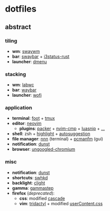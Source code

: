 # dotfiles

## abstract

### tiling

- **wm**: [swaywm](https://github.com/swaywm/sway)
- **bar**: [swaybar](https://github.com/swaywm/sway) + [i3status-rust](https://github.com/greshake/i3status-rust)
- **launcher**: [dmenu](https://github.com/Cloudef/bemenu)

### stacking

- **wm**: [labwc](https://github.com/labwc/labwc)
- **bar**: [waybar](https://github.com/Alexays/Waybar)
- **launcher**: [wofi](https://hg.sr.ht/~scoopta/wofi)

### application

- **terminal**: [foot](https://codeberg.org/dnkl/foot) + [tmux](https://github.com/tmux/tmux)
- **editor**: [neovim](https://github.com/neovim/neovim)
  - **plugins**: [packer](https://github.com/wbthomason/packer.nvim) + [nvim-cmp](https://github.com/hrsh7th/nvim-cmp) + [luasnip](https://github.com/L3MON4D3/LuaSnip) + [...](https://github.com/phanthh/dotfiles/blob/master/nvim/lua/pluginList.lua)
- **shell**: zsh + [highlight](https://github.com/zsh-users/zsh-syntax-highlighting) + [autosuggestion](https://github.com/zsh-users/zsh-autosuggestions)
- **file manager**: [nnn](https://github.com/jarun/nnn) (terminal) + [pcmanfm](https://github.com/lxde/pcmanfm) (gui)
- **notification**: [dunst](https://github.com/dunst-project/dunst)
- **browser**: [ungoogled-chromium](https://github.com/Eloston/ungoogled-chromium)

### misc

- **notification**: [dunst](https://github.com/dunst-project/dunst)
- **shortcuts**: [swhkd](https://github.com/waycrate/swhkd)
- **backlight**: [clight](https://github.com/FedeDP/Clight)
- **gamma**: [gammastep](https://gitlab.com/chinstrap/gammastep)
- **firefox** (*deprecated*):
  - **css**: modified [cascade](https://github.com/andreasgrafen/cascade)
  - **vim**: [tridactyl](https://github.com/tridactyl/tridactyl) + modified [userContent.css](https://github.com/phanthh/dotfiles/blob/master/userContent.css)
